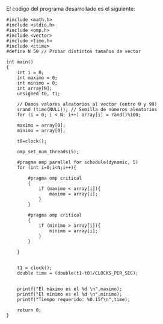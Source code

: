  
El codigo del programa desarrollado es el siguiente:

    #include <math.h> 
    #include <stdio.h> 
    #include <omp.h> 
    #include <vector>
    #include <time.h> 
    #include <ctime>
    #define N 50 // Probar distintos tamaños de vector 

    int main() 
    {  
        int i = 0;
        int maximo = 0;
        int minimo = 0;
        int array[N];  
        unsigned t0, t1;
 
        // Damos valores aleatorios al vector (entre 0 y 99) 
        srand (time(NULL)); // Semilla de números aleatorios 
        for (i = 0; i < N; i++) array[i] = rand()%100; 

        maximo = array[0];
        minimo = array[0];

        t0=clock();

        omp_set_num_threads(5);

        #pragma omp parallel for schedule(dynamic, 5)
        for (int i=0;i<N;i++){

            #pragma omp critical
            {
                if (maximo < array[i]){
                    maximo = array[i];
                }
            }

            #pragma omp critical
            {
                if (minimo > array[i]){
                    minimo = array[i];
                }
            }
        
        }


        t1 = clock();
        double time = (double(t1-t0)/CLOCKS_PER_SEC);

    
        printf("El máximo es el %d \n",maximo);
        printf("El mínimo es el %d \n",minimo);
        printf("Tiempo requerido: %0.15f\n",time);

        return 0;
    }
